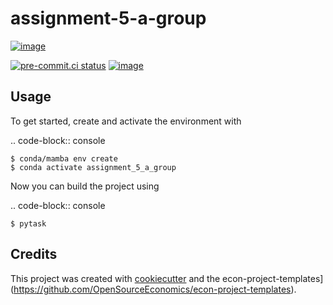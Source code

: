 assignment-5-a-group
====================

[![image](https://img.shields.io/github/workflow/status/yudingshechu/assignment_5_a_group/main/main)](https://github.com/yudingshechu/assignment_5_a_group/actions?query=branch%3Amain)


[![pre-commit.ci status](https://results.pre-commit.ci/badge/github/yudingshechu/assignment_5_a_group/main.svg)](https://results.pre-commit.ci/latest/github/yudingshechu/assignment_5_a_group/main)
[![image](https://img.shields.io/badge/code%20style-black-000000.svg)](https://github.com/ambv/black)

## Usage

To get started, create and activate the environment with

.. code-block:: console

    $ conda/mamba env create
    $ conda activate assignment_5_a_group

Now you can build the project using

.. code-block:: console

    $ pytask

## Credits

This project was created with [cookiecutter](https://github.com/audreyr/cookiecutter)
and the
econ-project-templates](https://github.com/OpenSourceEconomics/econ-project-templates).
